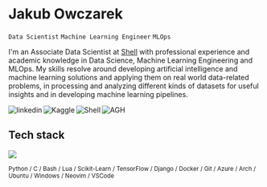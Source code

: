 # Jakub Owczarek
`Data Scientist` `Machine Learning Engineer` `MLOps`
<br>

I'm an Associate Data Scientist at [Shell](https://shell.com/) with professional experience and academic knowledge in Data Science, Machine Learning Engineering and MLOps. My skills resolve around developing artificial intelligence and machine learning solutions and applying them on real world data-related problems, in processing and analyzing different kinds of datasets for useful insights and in developing machine learning pipelines. 
<div align="left">
<a href="https://www.linkedin.com/in/owczarek-jakub">
  <img align="left" alt="linkedin" title="My LinkedIn" src="https://custom-icon-badges.demolab.com/badge/-LinkedIn-blue?style=for-the-badge&logoColor=white&logo=linkedin-svgrepo-com"/>
</a> 
<a href="https://www.kaggle.com/owczar">
  <img align="left" alt="Kaggle" title="Kaggle" src="https://custom-icon-badges.demolab.com/badge/-Kaggle-white?style=for-the-badge&logoColor=white&logo=kaggle-icon-small"/>
</a> 
<a href="https://www.shell.com">
  <img align="left" alt="Shell" title="Shell" src="https://custom-icon-badges.demolab.com/badge/-Shell-red?style=for-the-badge&logoColor=white&logo=briefcase"/>
</a> 
<a href="https://www.agh.edu.pl">
  <img align="left" alt="AGH" title="AGH" src="https://custom-icon-badges.demolab.com/badge/-AGH-black?style=for-the-badge&logoColor=white&logo=book-open"/>
</a> 
</div>
<br clear="left">

<p></p>

## Tech stack

<p align="left">
  <a href="https://skillicons.dev">
    <img src="https://skillicons.dev/icons?i=python,c,bash,lua,sklearn,tensorflow,django,docker,git,azure,arch,ubuntu,windows,neovim,vscode&theme=dark" />
  </a>
</p>
<sub>Python / C / Bash / Lua / Scikit-Learn / TensorFlow / Django / Docker / Git / Azure / Arch / Ubuntu / Windows / Neovim / VSCode</sub>
<br clear="left"/>
<p></p>
